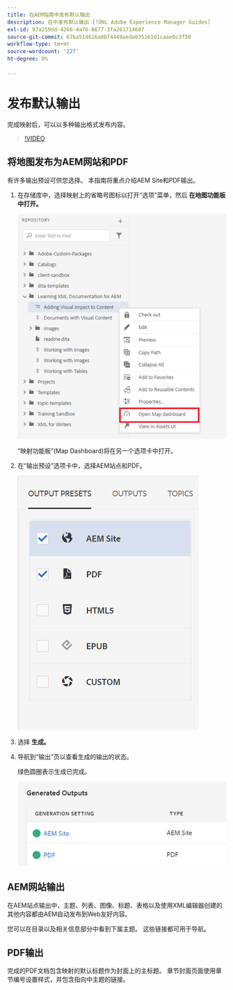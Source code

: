 ```yaml
---
title: 在AEM指南中发布默认输出
description: 在中发布默认输出 [!DNL Adobe Experience Manager Guides]
exl-id: 97a259dd-4266-4a7b-8677-3fa261714687
source-git-commit: 67ba514616a0bf4449aeda035161d1caae0c3f50
workflow-type: tm+mt
source-wordcount: '227'
ht-degree: 0%

---
```


# 发布默认输出

完成映射后，可以以多种输出格式发布内容。

>[!VIDEO](https://video.tv.adobe.com/v/336662?quality=12&learn=on)

## 将地图发布为AEM网站和PDF

有许多输出预设可供您选择。 本指南将重点介绍AEM Site和PDF输出。

1. 在存储库中，选择映射上的省略号图标以打开“选项”菜单，然后 **在地图功能板中打开。**

   ![在地图功能板中打开](images/lesson-9/map-dashboard-with-markings.png)

   “映射功能板”(Map Dashboard)将在另一个选项卡中打开。

1. 在“输出预设”选项卡中，选择AEM站点和PDF。

   ![输出预设](images/lesson-9/pdf-aem.png)

1. 选择 **生成。**

1. 导航到“输出”页以查看生成的输出的状态。

   绿色圆圈表示生成已完成。

   ![输出生成结束](images/lesson-9/green-circle.png)

## AEM网站输出

在AEM站点输出中，主题、列表、图像、标题、表格以及使用XML编辑器创建的其他内容都由AEM自动发布到Web友好内容。

您可以在目录以及相关信息部分中看到下属主题。 这些链接都可用于导航。

## PDF输出

完成的PDF文档包含映射的默认标题作为封面上的主标题。 章节封面页面使用章节编号设置样式，并包含指向中主题的链接。
